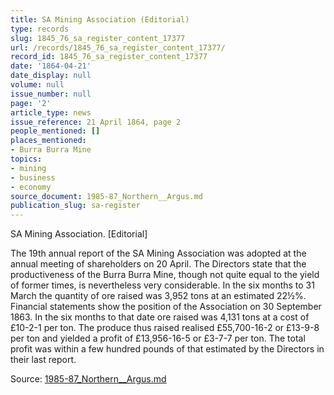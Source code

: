 ```yaml
---
title: SA Mining Association (Editorial)
type: records
slug: 1845_76_sa_register_content_17377
url: /records/1845_76_sa_register_content_17377/
record_id: 1845_76_sa_register_content_17377
date: '1864-04-21'
date_display: null
volume: null
issue_number: null
page: '2'
article_type: news
issue_reference: 21 April 1864, page 2
people_mentioned: []
places_mentioned:
- Burra Burra Mine
topics:
- mining
- business
- economy
source_document: 1985-87_Northern__Argus.md
publication_slug: sa-register
---
```


SA Mining Association.  [Editorial]

The 19th annual report of the SA Mining Association was adopted at the annual meeting of shareholders on 20 April.  The Directors state that the productiveness of the Burra Burra Mine, though not quite equal to the yield of former times, is nevertheless very considerable.  In the six months to 31 March the quantity of ore raised was 3,952 tons at an estimated 22½%.  Financial statements show the position of the Association on 30 September 1863.  In the six months to that date ore raised was 4,131 tons at a cost of £10-2-1 per ton.  The produce thus raised realised £55,700-16-2 or £13-9-8 per ton and yielded a profit of £13,956-16-5 or £3-7-7 per ton.  The total profit was within a few hundred pounds of that estimated by the Directors in their last report.

Source: [1985-87_Northern__Argus.md](/downloads/markdown/1985-87_Northern__Argus.md)
